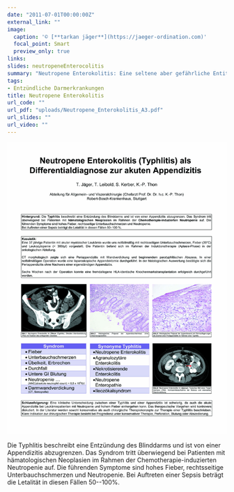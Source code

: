 ```yaml
---
date: "2011-07-01T00:00:00Z"
external_link: ""
image:
  caption: '© [**tarkan jäger**](https://jaeger-ordination.com)'
  focal_point: Smart
  preview_only: true
links:
slides: neutropeneEnterocolitis
summary: "Neutropene Enterokolitis: Eine seltene aber gefährliche Entität."
tags:
- Entzündliche Darmerkrankungen
title: Neutropene Enterokolitis
url_code: ""
url_pdf: "uploads/Neutropene_Enterokolitis_A3.pdf"
url_slides: ""
url_video: ""
---
```


![](images/Neutropene_Enterokolitis_A3%20copy.jpg)

Die Typhlitis beschreibt eine Entzündung des Blinddarms und ist von einer Appendizitis abzugrenzen. Das Syndrom tritt überwiegend bei Patienten mit hämatologischen Neoplasien im Rahmen der Chemotherapie-induzierten Neutropenie auf. Die führenden Symptome sind hohes Fieber, rechtsseitige Unterbauchschmerzen und Neutropenie. Bei Auftreten einer Sepsis beträgt die Letalität in diesen Fällen 50--100%.
